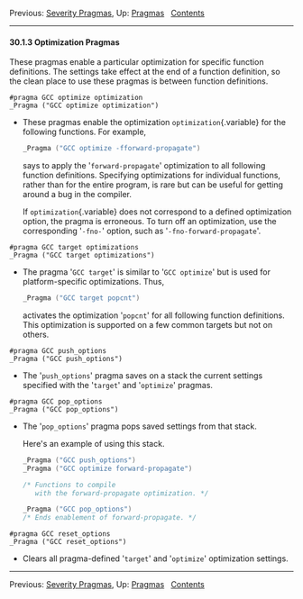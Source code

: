 Previous: [Severity Pragmas](Severity-Pragmas.md), Up:
[Pragmas](Pragmas.md)  
[Contents](index.md#SEC_Contents "Table of contents")  

------------------------------------------------------------------------


#### 30.1.3 Optimization Pragmas 

These pragmas enable a particular optimization for specific function
definitions. The settings take effect at the end of a function
definition, so the clean place to use these pragmas is between function
definitions.

`#pragma GCC optimize optimization`\
`_Pragma ("GCC optimize optimization")`

-   These pragmas enable the optimization `optimization`{.variable} for
    the following functions. For example,

    
    ``` C
    _Pragma ("GCC optimize -fforward-propagate")
    ```
    

    says to apply the '`forward-propagate`' optimization to all
    following function definitions. Specifying optimizations for
    individual functions, rather than for the entire program, is rare
    but can be useful for getting around a bug in the compiler.

    If `optimization`{.variable} does not correspond to a defined
    optimization option, the pragma is erroneous. To turn off an
    optimization, use the corresponding '`-fno-`' option, such
    as '`-fno-forward-propagate`'.

`#pragma GCC target optimizations`\
`_Pragma ("GCC target optimizations")`

-   The pragma '`GCC target`' is similar to
    '`GCC optimize`' but is used for platform-specific
    optimizations. Thus,

    
    ``` C
    _Pragma ("GCC target popcnt")
    ```
    

    activates the optimization '`popcnt`' for all following
    function definitions. This optimization is supported on a few common
    targets but not on others.

`#pragma GCC push_options`\
`_Pragma ("GCC push_options")`

-   The '`push_options`' pragma saves on a stack the current
    settings specified with the '`target`' and
    '`optimize`' pragmas.

`#pragma GCC pop_options`\
`_Pragma ("GCC pop_options")`

-   The '`pop_options`' pragma pops saved settings from that
    stack.

    Here's an example of using this stack.

    
    ``` C
    _Pragma ("GCC push_options")
    _Pragma ("GCC optimize forward-propagate")

    /* Functions to compile
       with the forward-propagate optimization. */

    _Pragma ("GCC pop_options")
    /* Ends enablement of forward-propagate. */
    ```
    

`#pragma GCC reset_options`\
`_Pragma ("GCC reset_options")`

-   Clears all pragma-defined '`target`' and
    '`optimize`' optimization settings.

------------------------------------------------------------------------

Previous: [Severity Pragmas](Severity-Pragmas.md), Up:
[Pragmas](Pragmas.md)  
[Contents](index.md#SEC_Contents "Table of contents")  
